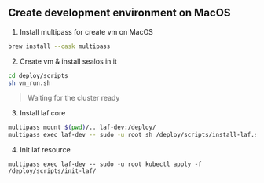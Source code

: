

## Create development environment on MacOS

1. Install multipass for create vm on MacOS

```bash
brew install --cask multipass
```


2. Create vm & install sealos in it

```bash
cd deploy/scripts
sh vm_run.sh
```
> Waiting for the cluster ready

3. Install laf core
  
```bash
multipass mount $(pwd)/.. laf-dev:/deploy/
multipass exec laf-dev -- sudo -u root sh /deploy/scripts/install-laf.sh 
```

4. Init laf resource

```base
multipass exec laf-dev -- sudo -u root kubectl apply -f /deploy/scripts/init-laf/
```
